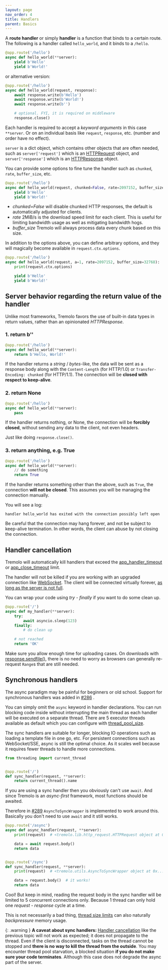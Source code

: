 ```yaml
---
layout: page
nav_order: 4
title: Handlers
parent: Basics
---
```


A **route handler** or simply **handler** is a function that binds to a certain route. The following is a handler called `hello_world`, and it binds to a `/hello`.

```python
@app.route('/hello')
async def hello_world(**server):
    yield b'Hello'
    yield b'World!'
```

or alternative version:

```python
@app.route('/hello')
async def hello_world(request, response):
    await response.write(b'Hello')
    await response.write(b'World!')
    await response.write(b'')

    # optional. FYI, it is required on middleware
    response.close()
```


Each handler is required to accept a *keyword arguments* in this case `**server`. Or on an individual basis like `request`, `response`, etc. (number and order have no effect).

`server` is a dict object, which contains other objects that are often needed, such as `server['request']` which is an [HTTPRequest](https://nggit.github.io/tremolo-docs/request.html) object, and `server['response']` which is an [HTTPResponse](https://nggit.github.io/tremolo-docs/response.html) object.

You can provide some options to fine tune the handler such as `chunked`, `rate`, `buffer_size`, etc.

```python
@app.route('/hello')
async def hello_world(request, chunked=False, rate=2097152, buffer_size=32768):
    yield b'Hello'
    yield b'World!'
```

* *chunked=False* will disable chunked HTTP responses, the default is automatically adjusted for clients.
* *rate* 2MiB/s is the download speed limit for each client. This is useful for limiting bandwidth usage as well as mitigating bandwidth hogs.
* *buffer_size* Tremolo will always process data every chunk based on this size.

In addition to the options above, you can define arbitrary options, and they will magically become available in `request.ctx.options`.

```python
@app.route('/hello')
async def hello_world(request, a=1, rate=2097152, buffer_size=32768):
    print(request.ctx.options)

    yield b'Hello'
    yield b'World!'
```

## Server behavior regarding the return value of the handler
Unlike most frameworks, Tremolo favors the use of built-in data types in return values, rather than an opinionated *HTTPResponse*.

### 1. return b''
```python
@app.route('/hello')
async def hello_world(**server):
    return b'Hello, World!'
```
If the handler returns a *string* / *bytes*-like, the data will be sent as a response body along with the `Content-Length` (for HTTP/1.0) or `Transfer-Encoding: chunked` (for HTTP/1.1).
The connection will be **closed with respect to keep-alive**.

### 2. return None
```python
@app.route('/hello')
async def hello_world(**server):
    pass
```
If the handler returns nothing, or None, the connection will be **forcibly closed**, without sending any data to the client, not even headers.

Just like doing `response.close()`.

### 3. return anything, e.g. True
```python
@app.route('/hello')
async def hello_world(**server):
    // do something
    return True
```
If the handler returns something other than the above, such as `True`, the connection **will not be closed**.
This assumes you will be managing the connection manually.

You will see a log:
```
handler hello_world has exited with the connection possibly left open
```
Be careful that the connection may hang forever, and not be subject to keep-alive termination.
In other words, the client can abuse by not closing the connection.

## Handler cancellation
Tremolo will automatically kill handlers that exceed the [app_handler_timeout](/tremolo-docs/configuration.html#app_handler_timeout) or [app_close_timeout](/tremolo-docs/configuration.html#app_close_timeout) limit.

The handler will not be killed if you are working with an upgraded connection like [WebSocket](/tremolo-docs/reference/websocket/). The client will be connected virtually forever, [as long as the server is not full](https://github.com/nggit/tremolo/discussions/276).

You can wrap your code using *try - finally* if you want to do some clean up.
```python
@app.route('/')
async def my_handler(**server):
    try:
        await asyncio.sleep(123)
    finally:
        # do clean up

    # not reached
    return 'OK'

```

Make sure you allow enough time for uploading cases. On downloads with [response.sendfile()](/tremolo-docs/resumable-downloads.html), there is no need to worry as browsers can generally re-request `Range`s that are still needed.

## Synchronous handlers
The async paradigm may be painful for beginners or old school. Support for synchronous handlers was added in [#286](https://github.com/nggit/tremolo/pull/286) .

You can simply omit the `async` keyword in handler declarations. You can run blocking code inside without interrupting the main thread as each handler will be executed on a separate thread. There are 5 executor threads available as default which you can configure with [thread_pool_size](/tremolo-docs/configuration.html#thread_pool_size).

The sync handlers are suitable for longer, blocking IO operations such as loading a template file in one go, etc. For persistent connections such as WebSocket/SSE, async is still the optimal choice. As it scales well because it requires fewer threads to handle more connections.

```python
from threading import current_thread


@app.route('/')
def sync_handler(request, **server):
    return current_thread().name

```

If you are using a sync handler then you obviously can't use `await`. And since Tremolo is an *async-first* framework, most functions should be awaited.

Therefore in [#289](https://github.com/nggit/tremolo/pull/289) `AsyncToSyncWrapper` is implemented to work around this. Basically you don't need to use `await` and it still works.

```python
@app.route('/async')
async def async_handler(request, **server):
    print(request)  # <tremolo.lib.http_request.HTTPRequest object at 0x...>

    data = await request.body()
    return data


@app.route('/sync')
def sync_handler(request, **server):
    print(request)  # <tremolo.utils.AsyncToSyncWrapper object at 0x...>

    data = request.body()  # it works!
    return data

```

Cool! But keep in mind, reading the request body in the sync handler will be limited to 5 concurrent connections only. Because 1 thread can only hold one *request - response* cycle at a time.

This is not necessarily a bad thing, [thread size limits]((/tremolo-docs/configuration.html#thread_pool_size)) can also naturally *backpressure* memory usage.

{: .warning }
**A caveat about sync handlers:** [Handler cancellation](#handler-cancellation) like the previous topic will not work as expected; it does not propagate to the thread. Even if the client is disconnected, tasks on the thread cannot be stopped and **there is no way to kill the thread from the outside**. You may encounter thread pool starvation, a blocked situation **if you do not make sure your code terminates**. Although this case does not degrade the async part of the server.
